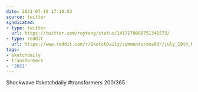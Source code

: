 ```yaml
---
date: 2021-07-19 17:10:53
source: twitter
syndicated:
- type: twitter
  url: https://twitter.com/roytang/status/1417170088751341573/
- type: reddit
  url: https://www.reddit.com/r/SketchDaily/comments/ona9dr/july_19th_bad_robots/h5rxb6x/
tags:
- sketchdaily
- transformers
- '2021'
---
```


Shockwave #sketchdaily #transformers 200/365